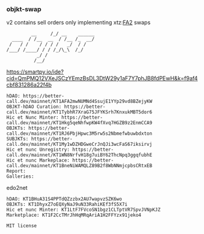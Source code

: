 ### objkt-swap

v2 contains sell orders only implementing xtz:[FA2](https://gitlab.com/tzip/tzip/-/blob/master/proposals/tzip-12/tzip-12.md) swaps

```
         __     /_/ __    ______           
  ____  / /__  __  / /__ /_  __/  
 /   / /    / / / /   _/  / /     
/___/ /____/ / / /_/\_\  /_/    
           _/ /
          /__/  
```

https://smartpy.io/ide?cid=QmPMQ12VXeJSCzYEmzBsDL3DtW29y1aF7Y7phJB8fdPEwH&k=f9af4cbf831286a22f4b

```
hDAO: https://better-call.dev/mainnet/KT1AFA2mwNUMNd4SsujE1YYp29vd8BZejyKW
OBJKT-hDAO Curation: https://better-call.dev/mainnet/KT1TybhR7XraG75JFYKSrh7KnxukMBT5dor6
Hic et Nunc Minter: https://better-call.dev/mainnet/KT1Hkg5qeNhfwpKW4fXvq7HGZB9z2EnmCCA9
OBJKTs: https://better-call.dev/mainnet/KT1RJ6PbjHpwc3M5rw5s2Nbmefwbuwbdxton
SUBJKTs: https://better-call.dev/mainnet/KT1My1wDZHDGweCrJnQJi3wcFaS67iksirvj
Hic et nunc Unregistry: https://better-call.dev/mainnet/KT1WN8NrfvH18g7uiBY62ThcNpq3ggqfubhE
Hic et nunc Markeplace: https://better-call.dev/mainnet/KT1BneNiWAMQLZ89B2f8WbNNmjcpbsCRtxEB
Report: 
Galleries:
```
edo2net
```
hDAO: KT1BHuA31S4PPTdQZzzbx2AU7wapvzSZK6wo
OBJKTs: KT1DhyxZ7oEQXyNaJ9uN33RahiKEf3fS5X7i
Hic et nunc Minter: KT1LtF7FVcoSN1bgz1CLTptVR7SpvJVNpKJZ
Marketplace: KT1F2CcTMrJhHqMRqAriA1H2FFYzx91jeko4

```

`
MIT license
`
